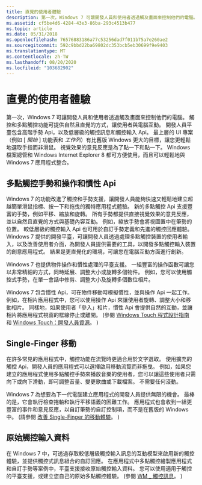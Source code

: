 ```yaml
---
title: 直覺的使用者體驗
description: 第一次，Windows 7 可讓開發人員和使用者透過觸及畫面來控制他們的電腦。
ms.assetid: cf5be4d6-4284-43e3-86ba-293c4513b477
ms.topic: article
ms.date: 05/31/2018
ms.openlocfilehash: 76576883186a77c53256dad7f011b75a7e260ae2
ms.sourcegitcommit: 592c9bbd22ba69802dc353bcb5eb30699f9e9403
ms.translationtype: MT
ms.contentlocale: zh-TW
ms.lasthandoff: 08/20/2020
ms.locfileid: "103682902"
---
```

# <a name="intuitive-user-experience"></a>直覺的使用者體驗

第一次，Windows 7 可讓開發人員和使用者透過觸及畫面來控制他們的電腦。 觸控和多點觸控功能可提供自然且直覺的方式，讓使用者與電腦互動。 開發人員平臺包含高階手勢 Api，以及低層級的觸控訊息和觸控輸入 Api。 最上層的 UI 專案（例如 [ *開始* ] 功能表和 *工作列*）有比舊版 Windows 更大的目標，讓您更輕鬆地選取手指而非滑鼠。 視覺效果的意見反應是為了點一下和點一下。 Windows 檔案總管和 Windows Internet Explorer 8 都可方便使用，而且可以輕鬆地與 Windows 7 應用程式整合。

## <a name="multi-touch-gestures-and-manipulation-and-inertia-apis"></a>多點觸控手勢和操作和慣性 Api

Windows 7 的功能改進了觸控和手勢支援，讓開發人員能夠快速又輕鬆地建立超越簡單滑鼠指標、按一下和拖曳的獨特應用程式體驗。 新的多點觸控 Api 支援豐富的手勢，例如平移、縮放和旋轉。 所有手勢都提供直接視覺效果的意見反應，並以自然且直覺的方式與基礎內容互動。 例如，縮放手勢會將視圖置中在筆勢的位置。 較低層級的觸控輸入 Api 也可用於自訂手勢定義和先進的觸控回應體驗。 Windows 7 提供的開發平臺，可讓開發人員透過處理多點觸控裝置的使用者輸入，以及改善使用者介面，為開發人員提供需要的工具，以開發多點觸控輸入裝置的創意應用程式。 結果是更直覺化的環境，可讓您在電腦互動方面進行創新。

Windows 7 也提供物件操作和慣性處理的平臺支援。 一組豐富的操作函數可讓您以非常精細的方式，同時延展、調整大小或旋轉多個物件。 例如，您可以使用觸控式手勢，在單一會話中修剪、調整大小及旋轉多個數位相片。

Windows 7 包含慣性 Api，可在物件移動時模擬慣性，並與操作 Api 一起工作。 例如，在相片應用程式中，您可以使用操作 Api 來讓使用者旋轉、調整大小和移動相片。 同樣地，如果使用者「參入」相片，慣性 Api 會提供自然的互動，並讓相片將應用程式視窗的框線停止或離開。  (參閱 [Windows Touch 程式設計指南](../wintouch/programming-guide.md) 和 [Windows Touch：開發人員資源](https://github.com/microsoft/Windows-classic-samples/tree/master/Samples/Win7Samples/Touch)。 ) 

## <a name="single-finger-panning"></a>Single-Finger 移動

在許多常見的應用程式中，觸控功能在流覽時更適合用於文字選取。 使用擴充的觸控 Api，開發人員的應用程式可以選擇啟用移動流覽而非拖曳。 例如，如果您建立的應用程式使用多點觸控手勢來播放音樂的使用者，您可以讓這些使用者只需向下或向下滑動，即可調整音量、變更歌曲或下載檔案。 不需要任何滾動。

Windows 7 為想要為下一代電腦建立應用程式的開發人員提供無限的機會。 最棒的是，它會執行檢查捲軸和執行平移語義的困難工作。 應用程式也會收到一組更豐富的事件和意見反應，以自訂筆勢的自訂控制項，而不是在舊版的 Windows 中。  (請參閱 [改善 Single-Finger 的移動體驗](../wintouch/improving-the-single-finger-panning-experience.md)。 ) 

## <a name="raw-touch-input-data"></a>原始觸控輸入資料

在 Windows 7 中，可透過存取較低層級觸控輸入訊息的互動模型來啟用新的觸控體驗，並提供觸控式訊息組合的自訂回應。 在應用程式中多點觸控繪製應用程式和自訂手勢等案例中，平臺支援接收原始觸控輸入資料。 您可以使用適用于觸控的平臺支援，或建立您自己的原始多點觸控體驗。  (參閱 [WM \_ 觸控訊息](../wintouch/wm-touchdown.md)。 ) 

 

 